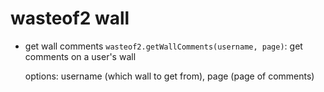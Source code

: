 # wasteof2 wall

- get wall comments `wasteof2.getWallComments(username, page)`: get comments on a user's wall

    options: username (which wall to get from), page (page of comments)